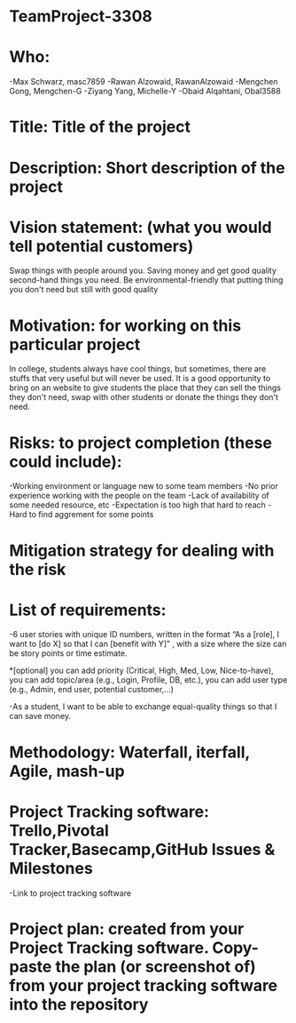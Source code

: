 # TeamProject-3308

# Who: 
-Max Schwarz, masc7859
-Rawan Alzowaid, RawanAlzowaid
-Mengchen Gong, Mengchen-G
-Ziyang Yang, Michelle-Y
-Obaid Alqahtani, Obal3588


# Title: Title of the project


# Description: Short description of the project 


# Vision statement: (what you would tell potential customers)
Swap things with people around you.
Saving money and get good quality second-hand things you need.
Be environmental-friendly that putting thing you don't need but still with good quality

# Motivation: for working on this particular project 
In college, students always have cool things, but sometimes, there are stuffs that very useful but will never be used. It is a good opportunity to bring on an website to give students the place that they can sell the things they don't need, swap with other students or donate the things they don't need.


# Risks: to project completion (these could include):
-Working environment or language new to some team members
-No prior experience working with the people on the team
-Lack of availability of some needed resource, etc
-Expectation is too high that hard to reach
-Hard to find aggrement for some points


# Mitigation strategy for dealing with the risk


# List of requirements: 
-6 user stories with unique ID numbers, written in the format “As a [role], I want to [do X] so that I can [benefit with Y]” , with a size where the size can be story points or time estimate. 

*[optional] you can add priority (Critical, High, Med, Low, Nice-to-have), you can add topic/area (e.g., Login, Profile, DB, etc.), you can add user type (e.g., Admin, end user, potential customer,…)

-As a student, I want to be able to exchange equal-quality things so that I can save money.

# Methodology: Waterfall, iterfall, Agile, mash-up 


# Project Tracking software: Trello,Pivotal Tracker,Basecamp,GitHub Issues & Milestones
-Link to project tracking software 


# Project plan: created from your Project Tracking software. Copy-paste the plan (or screenshot of) from your project tracking software into the repository
